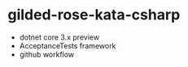 # gilded-rose-kata-csharp

- dotnet core 3.x preview
- AcceptanceTests framework
- github workflow

